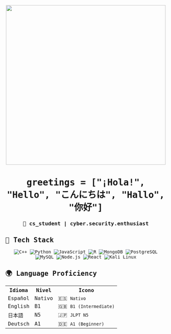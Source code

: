 <div style="font-family: 'SimSun', 'MS Gothic', monospace;">

<!-- Banner GIF centrado -->
<p align="center">
  <img src="https://i.imgur.com/bKkXWgD.gif" width="500px" />
</p>

<h1 align="center"> greetings = ["¡Hola!", "Hello", "こんにちは", "Hallo", "你好"]</h1>

<h3 align="center">
  👾 cs_student | cyber.security.enthusiast<br>
</h3>

## 🔧 Tech Stack

<div align="center" style="margin: 15px 0;">

![C++](https://img.shields.io/badge/-C++-000?&logo=c%2b%2b&logoColor=00599C)
![Python](https://img.shields.io/badge/-Python-000?&logo=Python)
![JavaScript](https://img.shields.io/badge/-JavaScript-000?&logo=JavaScript)
![R](https://img.shields.io/badge/-R-000?&logo=R&logoColor=276DC3)
![MongoDB](https://img.shields.io/badge/-MongoDB-000?&logo=MongoDB)
![PostgreSQL](https://img.shields.io/badge/-PostgreSQL-000?&logo=PostgreSQL)
![MySQL](https://img.shields.io/badge/-MySQL-000?&logo=MySQL)
![Node.js](https://img.shields.io/badge/-Node.js-000?&logo=node.js)
![React](https://img.shields.io/badge/-React-000?&logo=React)
![Kali Linux](https://img.shields.io/badge/-Kali_Linux-000?&logo=Kali-Linux)

</div>

## 🌍 Language Proficiency

<table align="center">
  <tr>
    <th>Idioma</th>
    <th>Nivel</th>
    <th>Icono</th>
  </tr>
  <tr>
    <td>Español</td>
    <td>Nativo</td>
    <td>🇪🇸 <code>Nativo</code></td>
  </tr>
  <tr>
    <td>English</td>
    <td>B1</td>
    <td>🇬🇧 <code>B1 (Intermediate)</code></td>
  </tr>
  <tr>
    <td>日本語</td>
    <td>N5</td>
    <td>🇯🇵 <code>JLPT N5</code></td>
  </tr>
  <tr>
    <td>Deutsch</td>
    <td>A1</td>
    <td>🇩🇪 <code>A1 (Beginner)</code></td>
  </tr>
</table>

</div>
